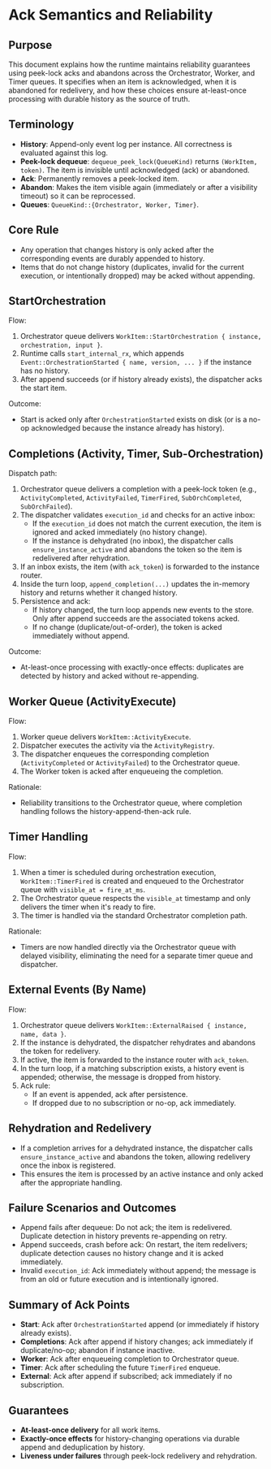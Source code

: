 # Ack Semantics and Reliability

## Purpose
This document explains how the runtime maintains reliability guarantees using peek-lock acks and abandons across the Orchestrator, Worker, and Timer queues. It specifies when an item is acknowledged, when it is abandoned for redelivery, and how these choices ensure at-least-once processing with durable history as the source of truth.

## Terminology
- **History**: Append-only event log per instance. All correctness is evaluated against this log.
- **Peek-lock dequeue**: `dequeue_peek_lock(QueueKind)` returns `(WorkItem, token)`. The item is invisible until acknowledged (ack) or abandoned.
- **Ack**: Permanently removes a peek-locked item.
- **Abandon**: Makes the item visible again (immediately or after a visibility timeout) so it can be reprocessed.
- **Queues**: `QueueKind::{Orchestrator, Worker, Timer}`.

## Core Rule
- Any operation that changes history is only acked after the corresponding events are durably appended to history.
- Items that do not change history (duplicates, invalid for the current execution, or intentionally dropped) may be acked without appending.

## StartOrchestration
Flow:
1. Orchestrator queue delivers `WorkItem::StartOrchestration { instance, orchestration, input }`.
2. Runtime calls `start_internal_rx`, which appends `Event::OrchestrationStarted { name, version, ... }` if the instance has no history.
3. After append succeeds (or if history already exists), the dispatcher acks the start item.

Outcome:
- Start is acked only after `OrchestrationStarted` exists on disk (or is a no-op acknowledged because the instance already has history).

## Completions (Activity, Timer, Sub-Orchestration)
Dispatch path:
1. Orchestrator queue delivers a completion with a peek-lock token (e.g., `ActivityCompleted`, `ActivityFailed`, `TimerFired`, `SubOrchCompleted`, `SubOrchFailed`).
2. The dispatcher validates `execution_id` and checks for an active inbox:
   - If the `execution_id` does not match the current execution, the item is ignored and acked immediately (no history change).
   - If the instance is dehydrated (no inbox), the dispatcher calls `ensure_instance_active` and abandons the token so the item is redelivered after rehydration.
3. If an inbox exists, the item (with `ack_token`) is forwarded to the instance router.
4. Inside the turn loop, `append_completion(...)` updates the in-memory history and returns whether it changed history.
5. Persistence and ack:
   - If history changed, the turn loop appends new events to the store. Only after append succeeds are the associated tokens acked.
   - If no change (duplicate/out-of-order), the token is acked immediately without append.

Outcome:
- At-least-once processing with exactly-once effects: duplicates are detected by history and acked without re-appending.

## Worker Queue (ActivityExecute)
Flow:
1. Worker queue delivers `WorkItem::ActivityExecute`.
2. Dispatcher executes the activity via the `ActivityRegistry`.
3. The dispatcher enqueues the corresponding completion (`ActivityCompleted` or `ActivityFailed`) to the Orchestrator queue.
4. The Worker token is acked after enqueueing the completion.

Rationale:
- Reliability transitions to the Orchestrator queue, where completion handling follows the history-append-then-ack rule.

## Timer Handling
Flow:
1. When a timer is scheduled during orchestration execution, `WorkItem::TimerFired` is created and enqueued to the Orchestrator queue with `visible_at = fire_at_ms`.
2. The Orchestrator queue respects the `visible_at` timestamp and only delivers the timer when it's ready to fire.
3. The timer is handled via the standard Orchestrator completion path.

Rationale:
- Timers are now handled directly via the Orchestrator queue with delayed visibility, eliminating the need for a separate timer queue and dispatcher.

## External Events (By Name)
Flow:
1. Orchestrator queue delivers `WorkItem::ExternalRaised { instance, name, data }`.
2. If the instance is dehydrated, the dispatcher rehydrates and abandons the token for redelivery.
3. If active, the item is forwarded to the instance router with `ack_token`.
4. In the turn loop, if a matching subscription exists, a history event is appended; otherwise, the message is dropped from history.
5. Ack rule:
   - If an event is appended, ack after persistence.
   - If dropped due to no subscription or no-op, ack immediately.

## Rehydration and Redelivery
- If a completion arrives for a dehydrated instance, the dispatcher calls `ensure_instance_active` and abandons the token, allowing redelivery once the inbox is registered.
- This ensures the item is processed by an active instance and only acked after the appropriate handling.

## Failure Scenarios and Outcomes
- Append fails after dequeue: Do not ack; the item is redelivered. Duplicate detection in history prevents re-appending on retry.
- Append succeeds, crash before ack: On restart, the item redelivers; duplicate detection causes no history change and it is acked immediately.
- Invalid `execution_id`: Ack immediately without append; the message is from an old or future execution and is intentionally ignored.

## Summary of Ack Points
- **Start**: Ack after `OrchestrationStarted` append (or immediately if history already exists).
- **Completions**: Ack after append if history changes; ack immediately if duplicate/no-op; abandon if instance inactive.
- **Worker**: Ack after enqueueing completion to Orchestrator queue.
- **Timer**: Ack after scheduling the future `TimerFired` enqueue.
- **External**: Ack after append if subscribed; ack immediately if no subscription.

## Guarantees
- **At-least-once delivery** for all work items.
- **Exactly-once effects** for history-changing operations via durable append and deduplication by history.
- **Liveness under failures** through peek-lock redelivery and rehydration.
